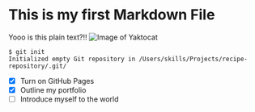 # This is my first Markdown File
Yooo is this plain text?!!
![Image of Yaktocat](https://octodex.github.com/images/yaktocat.png)
```
$ git init
Initialized empty Git repository in /Users/skills/Projects/recipe-repository/.git/
```
- [X] Turn on GitHub Pages
- [X] Outline my portfolio
- [ ] Introduce myself to the world
